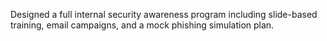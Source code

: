 Designed a full internal security awareness program including slide-based training, email campaigns, and a mock phishing simulation plan.
